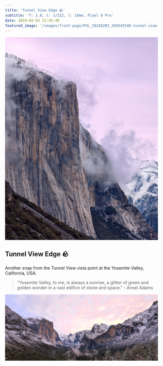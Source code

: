 ```yaml
---
title: 'Tunnel View Edge 🪨'
subtitle: 'f: 2.8, t: 1/322, l: 18mm, Pixel 8 Pro'
date: 2024-02-03 12:45:49
featured_image: '/images/front-page/PXL_20240203_204545548-tunnel-view-edge-1400x1800.jpg'
---
```



![](/images/front-page/PXL_20240203_204545548-tunnel-view-edge.jpg)

## Tunnel View Edge 🪨
Another snap from the Tunnel View vista point at the Yosemite Valley, California, USA.

> "Yosemite Valley, to me, is always a sunrise, a glitter of green and golden wonder in a vast edifice of stone and space." - Ansel Adams


<div class="gallery" data-columns="3">
	<img alt="Tunnel View vista point at the Yosemite Valley" src="/images/2024-02/PXL_20240203_180500317-grand-tunnel-view-2000x900.jpg">
</div>
